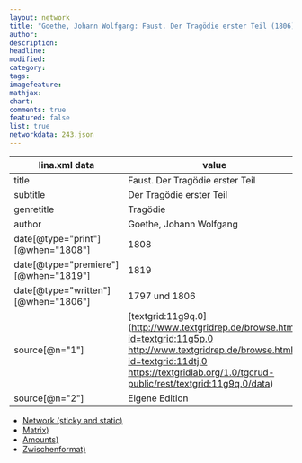 ```yaml
---
layout: network
title: "Goethe, Johann Wolfgang: Faust. Der Tragödie erster Teil (1806)"
author:
description:
headline:
modified:
category:
tags:
imagefeature: 
mathjax: 
chart: 
comments: true
featured: false
list: true
networkdata: 243.json
---
```

lina.xml data  | value
------------- | -------------
title|Faust. Der Tragödie erster Teil
subtitle|Der Tragödie erster Teil
genretitle|Tragödie
author|Goethe, Johann Wolfgang
date[@type="print"][@when="1808"]|1808
date[@type="premiere"][@when="1819"]|1819
date[@type="written"][@when="1806"]|1797 und 1806
source[@n="1"]|[textgrid:11g9q.0](http://www.textgridrep.de/browse.html?id=textgrid:11g5p.0 http://www.textgridrep.de/browse.html?id=textgrid:11dtj.0 https://textgridlab.org/1.0/tgcrud-public/rest/textgrid:11g9q.0/data)
source[@n="2"]|Eigene Edition



* [Network (sticky and static)](/linas/network243)
* [Matrix)](/linas/matrix243)
* [Amounts)](/linas/amount243)
* [Zwischenformat)](/linas/lina243 )
